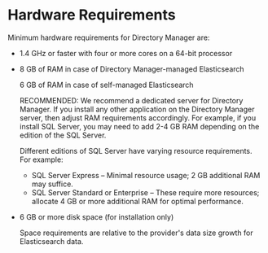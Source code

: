# Hardware Requirements

Minimum hardware requirements for Directory Manager are:

- 1.4 GHz or faster with four or more cores on a 64-bit processor
- 8 GB of RAM in case of Directory Manager-managed Elasticsearch

  6 GB of RAM in case of self-managed Elasticsearch

  RECOMMENDED: We recommend a dedicated server for Directory Manager. If you install any other
  application on the Directory Manager server, then adjust RAM requirements accordingly. For
  example, if you install SQL Server, you may need to add 2-4 GB RAM depending on the edition of
  the SQL Server.

  Different editions of SQL Server have varying resource requirements. For example:

  - SQL Server Express – Minimal resource usage; 2 GB additional RAM may suffice.
  - SQL Server Standard or Enterprise – These require more resources; allocate 4 GB or more
    additional RAM for optimal performance.

- 6 GB or more disk space (for installation only)

  Space requirements are relative to the provider's data size growth for Elasticsearch data.
